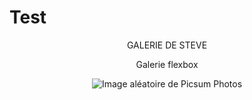 # Test

<p align="center">GALERIE DE STEVE</p>

<p align="center">Galerie flexbox</p>

<p align="center"><img src="https://picsum.photos/300/300?random=1" alt="Image aléatoire de Picsum Photos"></p>
